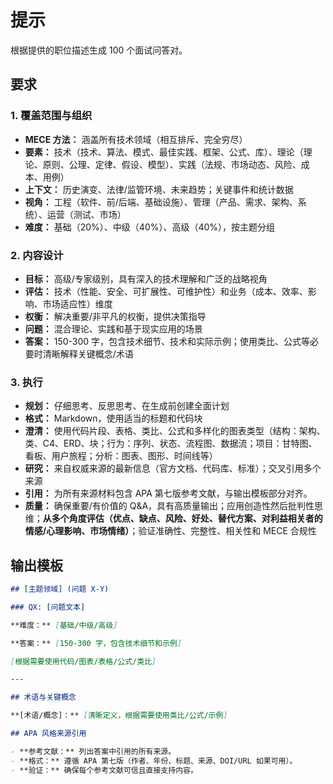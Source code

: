 # 提示

根据提供的职位描述生成 100 个面试问答对。

## 要求

### 1. 覆盖范围与组织

- **MECE 方法：** 涵盖所有技术领域（相互排斥、完全穷尽）
- **要素：** 技术（技术、算法、模式、最佳实践、框架、公式、库）、理论（理论、原则、公理、定律、假设、模型）、实践（法规、市场动态、风险、成本、用例）
- **上下文：** 历史演变、法律/监管环境、未来趋势；关键事件和统计数据
- **视角：** 工程（软件、前/后端、基础设施）、管理（产品、需求、架构、系统）、运营（测试、市场）
- **难度：** 基础（20%）、中级（40%）、高级（40%），按主题分组

### 2. 内容设计

- **目标：** 高级/专家级别，具有深入的技术理解和广泛的战略视角
- **评估：** 技术（性能、安全、可扩展性、可维护性）和业务（成本、效率、影响、市场适应性）维度
- **权衡：** 解决重要/非平凡的权衡，提供决策指导
- **问题：** 混合理论、实践和基于现实应用的场景
- **答案：** 150-300 字，包含技术细节、技术和实际示例；使用类比、公式等必要时清晰解释关键概念/术语

### 3. 执行

- **规划：** 仔细思考、反思思考、在生成前创建全面计划
- **格式：** Markdown，使用适当的标题和代码块
- **澄清：** 使用代码片段、表格、类比、公式和多样化的图表类型（结构：架构、类、C4、ERD、块；行为：序列、状态、流程图、数据流；项目：甘特图、看板、用户旅程；分析：图表、图形、时间线等）
- **研究：** 来自权威来源的最新信息（官方文档、代码库、标准）；交叉引用多个来源
- **引用：** 为所有来源材料包含 APA 第七版参考文献，与输出模板部分对齐。
- **质量：** 确保重要/有价值的 Q&A，具有高质量输出；应用创造性然后批判性思维；**从多个角度评估（优点、缺点、风险、好处、替代方案、对利益相关者的情感/心理影响、市场情绪）**；验证准确性、完整性、相关性和 MECE 合规性

## 输出模板

```markdown
## [主题领域] (问题 X-Y)

### QX: [问题文本]

**难度：** [基础/中级/高级]

**答案：** [150-300 字，包含技术细节和示例]

[根据需要使用代码/图表/表格/公式/类比]

---

## 术语与关键概念

**[术语/概念]：** [清晰定义，根据需要使用类比/公式/示例]

## APA 风格来源引用

- **参考文献：** 列出答案中引用的所有来源。
- **格式：** 遵循 APA 第七版（作者、年份、标题、来源、DOI/URL 如果可用）。
- **验证：** 确保每个参考文献可信且直接支持内容。
```

